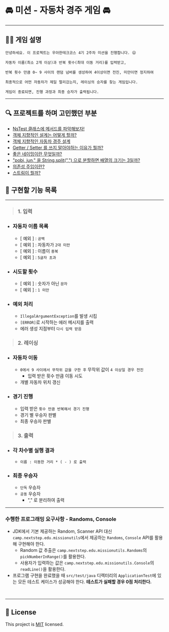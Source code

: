 # 🚘︎ 미션 - 자동차 경주 게임 🚘︎

---
## 💁‍♀ 게임 설명
```
안녕하세요. 이 프로젝트는 우아한테크코스 4기 2주차 미션을 진행합니다. 😛

자동차 이름(최소 2개 이상)과 반복 횟수(최대 이동 거리)를 입력받고, 

반복 횟수 만큼 0~ 9 사이의 랜덤 넘버를 생성하여 4이상이면 전진, 미만이면 정지하여

최종적으로 어떤 자동차가 제일 멀리갔는지, 레이싱의 승자를 찾는 게임입니다. 

게임이 종료되면, 진행 과정과 최종 승자가 출력됩니다. 
```

---

## 🔍 프로젝트를 하며 고민했던 부분 
- [NsTest 클래스에 메서드를 파악해보자! ](https://github.com/her0807/java-racingcar-precourse/wiki/NsTest-%ED%81%B4%EB%9E%98%EC%8A%A4%EC%97%90-%EB%A9%94%EC%84%9C%EB%93%9C%EB%A5%BC-%ED%8C%8C%EC%95%85%ED%95%B4%EB%B3%B4%EC%9E%90.)
- [객체 지향적인 설계는 어떻게 할까?](https://github.com/her0807/java-racingcar-precourse/wiki/%EA%B0%9D%EC%B2%B4-%EC%A7%80%ED%96%A5%EC%A0%81%EC%9D%B8-%EC%84%A4%EA%B3%84%EB%8A%94-%EC%96%B4%EB%96%BB%EA%B2%8C-%ED%95%A0%EA%B9%8C%3F)
- [객체 지향적인 자동차 경주 설계](https://github.com/her0807/java-racingcar-precourse/wiki/%EA%B0%9D%EC%B2%B4-%EC%A7%80%ED%96%A5%EC%A0%81%EC%9D%B8-%EC%9E%90%EB%8F%99%EC%B0%A8-%EA%B2%BD%EC%A3%BC-%EA%B2%8C%EC%9E%84-%EC%84%A4%EA%B3%84)
- [Getter / Setter 를 쓰지 말아야하는 이유가 뭘까?](https://github.com/her0807/java-racingcar-precourse/wiki/Getter---Setter--%EB%A5%BC-%EC%93%B0%EC%A7%80-%EB%A7%90%EC%95%84%EC%95%BC%ED%95%98%EB%8A%94-%EC%9D%B4%EC%9C%A0%EA%B0%80-%EB%AD%98%EA%B9%8C%3F)
- [좋은 네이밍이란 무엇일까?](https://github.com/her0807/java-racingcar-precourse/wiki/%EC%A2%8B%EC%9D%80-%EB%84%A4%EC%9D%B4%EB%B0%8D%EC%9D%B4%EB%9E%80-%EB%AC%B4%EC%97%87%EC%9D%BC%EA%B9%8C%3F)
- ["pobi, jun," 을 String.split(",") 으로 분할하면 배열의 크기는 3일까?](https://github.com/her0807/java-racingcar-precourse/wiki/%22pobi,-jun,%22-%EC%9D%84--String.split-%EC%9C%BC%EB%A1%9C-%EB%B6%84%ED%95%A0%ED%95%98%EB%A9%B4--%EB%B0%B0%EC%97%B4%EC%9D%98-%ED%81%AC%EA%B8%B0%EB%8A%94-3%EC%9D%BC%EA%B9%8C%3F)
- [의존성 주입이란?](https://github.com/her0807/java-racingcar-precourse/wiki/%EC%9D%98%EC%A1%B4%EC%84%B1-%EC%A3%BC%EC%9E%85%EC%9D%B4-%EB%AD%98%EA%B9%8C%3F-%EC%99%9C-%EC%82%AC%EC%9A%A9%ED%95%A0%EA%B9%8C%3F)
- [스트림이 뭘까?](https://github.com/her0807/java-racingcar-precourse/wiki/%EC%8A%A4%ED%8A%B8%EB%A6%BC%EC%9D%B4-%EB%AD%98%EA%B9%8C%3F)

## 🚀 구현할 기능 목록

---

> ### 1. 입력

- ### 자동차 이름 목록
  - [ 예외 ] : `공백`
  - [ 예외 ] : 자동차가 `2대 미만`
  - [ 예외 ] : 이름이 `중복`
  - [ 예외 ] : `5글자 초과`


- ### 시도할 횟수 
  - [ 예외 ] : 숫자가 아닌 `문자` 
  - [ 예외 ] : `1 미만`
    

- ### 예외 처리
  - `IllegalArgumentException`를 발생 시킴
  - `[ERROR]`로 시작하는 에러 메시지를 출력
  - 에러 생성 지점부터 `다시 입력 받음 ` 
  


> ### 2. 레이싱 

- ### 자동차 이동
  - `0에서 9 사이에서 무작위 값을 구한 후` 무작위 값이 `4 이상일 경우 전진`
    - 입력 받은 횟수 만큼 이동 시도
  - 개별 자동차 위치 갱신
  
  
- ### 경기 진행
  - 입력 받은 `횟수 만큼 반복해서 경기 진행`
  - 경기 별 우승자 판별 
  - 최종 우승자 판별



> ### 3. 출력

- ### 각 차수별 실행 결과
  - `이름 : 이동한 거리 * ( - ) 로 출력`
- ### 최종 우승자 
  - `단독` 우승자
  - `공동` 우승자 
    - "," 로 분리하여 출력


----


###  수행한 프로그래밍 요구사항 - Randoms, Console

- JDK에서 기본 제공하는 Random, Scanner API 대신 `camp.nextstep.edu.missionutils`에서 제공하는 `Randoms`, `Console` API를 활용해 구현해야 한다.
   - Random 값 추출은 `camp.nextstep.edu.missionutils.Randoms`의 `pickNumberInRange()`를 활용한다.
   - 사용자가 입력하는 값은 `camp.nextstep.edu.missionutils.Console`의 `readLine()`을 활용한다.
- 프로그램 구현을 완료했을 때 `src/test/java` 디렉터리의 `ApplicationTest`에 있는 모든 테스트 케이스가 성공해야 한다. **테스트가 실패할 경우 0점 처리한다.**

<br>

---


## 📝 License

This project is [MIT](https://github.com/woowacourse/java-racingcar-precourse/blob/master/LICENSE) licensed.

